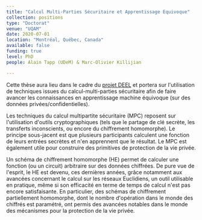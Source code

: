 ```yaml
---
title: "Calcul Multi-Parties Sécuritaire et Apprentissage Equivoque"
collection: positions
type: "Doctorat"
venue: "UQAM"
date: 2020-07-01
location: "Montréal, Québec, Canada"
available: false
funding: true
level: PhD
people: Alain Tapp (UDeM) & Marc-Olivier Killijian

---
```


Cette thèse aura lieu dans le cadre du [projet DEEL](https://www.deel.ai) et portera sur l'utilisation de techniques issues du calcul-multi-parties sécuritaire afin de faire avancer les connaissances en apprentissage machine équivoque (sur des données privées/confidentielles).

Les techniques du calcul multipartite sécuritaire (MPC) reposent sur l'utilisation d'outils cryptographiques (tels que le partage de clé secrète, les transferts inconscients, ou encore du chiffrement homomorphe). Le principe sous-jacent est que plusieurs participants calculent une fonction de leurs entrées secrètes et n'en apprennent que le résultat. Le MPC est également utile pour construire des primitives de protection de la vie privée.

Un schéma de chiffrement homomorphe (HE) permet de calculer une fonction (ou un circuit) arbitraire sur des données chiffrées. De pure vue de l'esprit, le HE est devenu, ces dernières années, grâce notamment aux avancées concernant le calcul sur les réseaux Euclidiens, un outil utilisable en pratique, même si son efficacité en terme de temps de calcul n'est pas encore satisfaisante. En particulier, des schémas de chiffrement partiellement homomorphe, dont le nombre d'opération dans le monde des chiffrés est paramétré, ont permis des avancées notables dans le monde des mécanismes pour la protection de la vie privée.

